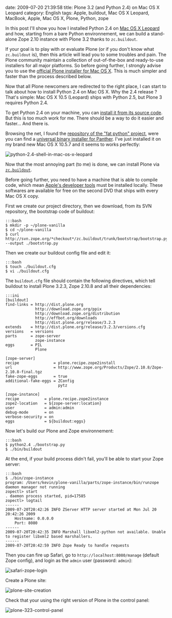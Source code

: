 date: 2009-07-20 21:39:58
title: Plone 3.2 (and Python 2.4) on Mac OS X Leopard
category: English
tags: Apple, buildout, Mac OS X Leopard, MacBook, Apple, Mac OS X, Plone, Python, zope

In this post I'll show you how I installed Python 2.4 on [Mac OS X Leopard](http://www.amazon.com/dp/B000FK88JK/?tag=kevideld-20) and how, starting from a bare Python environnement, we can build a stand-alone Zope 2.10 instance with Plone 3.2 thanks to `zc.buildout`.



If your goal is to play with or evaluate Plone (or if you don't know what `zc.buildout` is), then this article will lead you to some troubles and pain. The Plone community maintain a collection of out-of-the-box and ready-to-use installers for all major platforms. So before going further, I strongly advise you to use the [official Plone installer for Mac OS X](http://plone.org/products/plone). This is much simpler and faster than the process described below.

Now that all Plone newcomers are redirected to the right place, I can start to talk about how to install Python 2.4 on Mac OS X. Why the 2.4 release ? That's simple: Mac OS X 10.5 (Leopard) ships with Python 2.5, but Plone 3 requires Python 2.4.

To get Python 2.4 on your machine, you can [install it from its source code](http://kb.ucla.edu/articles/installing-plone-v32-on-mac-os-x-105). But this is too much work for me. There should be a way to do it easier and faster... And there is.

Browsing the net, I found the [repository of the "fat python" project](http://pythonmac.org/packages/py24-fat/), were you can find a [universal binary installer for Panther](http://pythonmac.org/packages/py24-fat/dmg/python-2.4.4-macosx2006-10-18.dmg). I've just installed it on my brand new Mac OS X 10.5.7 and it seems to works perfectly:

![python-2.4-shell-in-mac-os-x-leopard](/uploads/2009/python-2.4-shell-in-mac-os-x-leopard.png)

Now that the most annoying part (to me) is done, we can install Plone via [`zc.buildout`](http://pypi.python.org/pypi/zc.buildout).

Before going further, you need to have a machine that is able to compile code, which mean [Apple's developer tools](http://developer.apple.com/technology/tools.html) must be installed locally. These softwares are available for free on the second DVD that ships with every Mac OS X copy.

First we create our project directory, then we download, from its SVN repository, the bootstrap code of buildout:

    :::bash
    $ mkdir -p ~/plone-vanilla
    $ cd ~/plone-vanilla
    $ curl http://svn.zope.org/*checkout*/zc.buildout/trunk/bootstrap/bootstrap.py --output ./bootstrap.py

Then we create our buildout config file and edit it:

    :::bash
    $ touch ./buildout.cfg
    $ vi ./buildout.cfg

The `buildout.cfg` file should contain the following directives, which tell buildout to install Plone 3.2.3, Zope 2.10.8 and all their dependencies:

    :::ini
    [buildout]
    find-links = http://dist.plone.org
                 http://download.zope.org/ppix
                 http://download.zope.org/distribution
                 http://effbot.org/downloads
                 http://dist.plone.org/release/3.2.3
    extends    = http://dist.plone.org/release/3.2.3/versions.cfg
    versions   = versions
    parts      = zope-server
                 zope-instance
    eggs       = PIL
                 Plone

    [zope-server]
    recipe               = plone.recipe.zope2install
    url                  = http://www.zope.org/Products/Zope/2.10.8/Zope-2.10.8-final.tgz
    fake-zope-eggs       = true
    additional-fake-eggs = ZConfig
                           pytz

    [zope-instance]
    recipe           = plone.recipe.zope2instance
    zope2-location   = ${zope-server:location}
    user             = admin:admin
    debug-mode       = on
    verbose-security = on
    eggs             = ${buildout:eggs}

Now let's build our Plone and Zope environnement:

    :::bash
    $ python2.4 ./bootstrap.py
    $ ./bin/buildout

At the end, if your build process didn't fail, you'll be able to start your Zope server:

    :::bash
    $ ./bin/zope-instance
    program: /Users/kevin/plone-vanilla/parts/zope-instance/bin/runzope
    daemon manager not running
    zopectl> start
    . daemon process started, pid=17585
    zopectl> logtail
    ------
    2009-07-20T20:42:26 INFO ZServer HTTP server started at Mon Jul 20 20:42:26 2009
    	Hostname: 0.0.0.0
    	Port: 8080
    ------
    2009-07-20T20:42:35 INFO Marshall libxml2-python not available. Unable to register libxml2 based marshallers.
    ------
    2009-07-20T20:42:59 INFO Zope Ready to handle requests

Then you can fire up Safari, go to `http://localhost:8080/manage` (default Zope config), and login as the `admin` user (password: `admin`):

![safari-zope-login](/uploads/2009/safari-zope-login.png)

Create a Plone site:

![plone-site-creation](/uploads/2009/plone-site-creation.png)

Check that your using the right version of Plone in the control panel:

![plone-323-control-panel](/uploads/2009/plone-323-control-panel.png)

